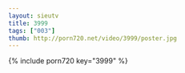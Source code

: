 ```yaml
--- 
layout: sieutv
title: 3999
tags: ["003"]
thumb: http://porn720.net/video/3999/poster.jpg
---
```

{% include porn720 key="3999" %} 
